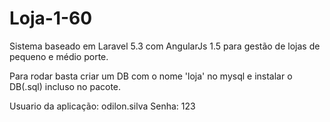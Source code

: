# Loja-1-60

Sistema baseado em Laravel 5.3 com AngularJs 1.5 para gestão de lojas de pequeno e médio porte.

Para rodar basta criar um DB com o nome 'loja' no mysql e instalar o DB(.sql) incluso no pacote.

Usuario da aplicação: odilon.silva
Senha: 123
